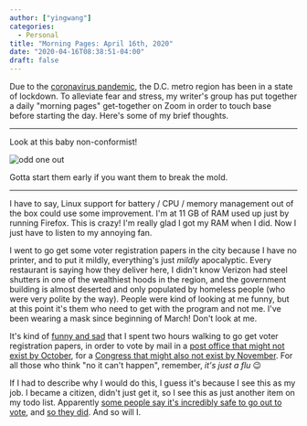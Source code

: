 ```yaml
---
author: ["yingwang"]
categories:
  - Personal
title: "Morning Pages: April 16th, 2020"
date: "2020-04-16T08:38:51-04:00"
draft: false
---
```


Due to the [coronavirus
pandemic](https://en.wikipedia.org/wiki/2019-20_coronavirus_pandemic), the D.C.
metro region has been in a state of lockdown. To alleviate fear and stress, my
writer's group has put together a daily "morning pages" get-together on Zoom in
order to touch base before starting the day. Here's some of my brief thoughts.

__________

Look at this baby non-conformist!

![odd one out](/img/posts/2020/04/16/morning_pages.png)

Gotta start them early if you want them to break the mold.

__________

I have to say, Linux support for battery / CPU / memory management out of the
box could use some improvement. I'm at 11 GB of RAM used up just by running
Firefox. This is crazy! I'm really glad I got my RAM when I did. Now I just have
to listen to my annoying fan.

I went to go get some voter registration papers in the city because I have no
printer, and to put it mildly, everything's just *mildly* apocalyptic. Every
restaurant is saying how they deliver here, I didn't know Verizon had steel
shutters in one of the wealthiest hoods in the region, and the government
building is almost deserted and only populated by homeless people (who were very
polite by the way). People were kind of looking at me funny, but at this point
it's them who need to get with the program and not me. I've been wearing a mask
since beginning of March! Don't look at me.

It's kind of [funny and sad](https://www.reddit.com/r/FunnyandSad/) that I spent
two hours walking to go get voter registration papers, in order to vote by mail
in a [post office that might not exist by
October](https://www.cbsnews.com/news/united-states-postal-service-post-office-money-october-coronavirus-pandemic/),
for a [Congress that might also not exist by
November](https://www.cbsnews.com/news/trump-threatens-to-adjourn-congress-it-would-be-unprecedented/).
For all those who think "no it can't happen", remember, *it's just a flu* :wink:

If I had to describe why I would do this, I guess it's because I see this as my
job. I became a citizen, didn't just get it, so I see this as just another item
on my todo list. Apparently [some people say it's incredibly safe to go out to
vote](https://talkingpointsmemo.com/news/wisconsin-speaker-robin-vos-2020-elections),
and [so they did](https://www.bbc.com/news/world-us-canada-52279608). And so
will I.
